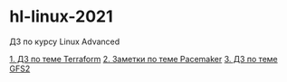 # hl-linux-2021

ДЗ по курсу Linux Advanced

[1. ДЗ по теме Terraform](./01-terraform)
[2. Заметки по теме Pacemaker](./02-pacemaker)
[3. ДЗ по теме GFS2](./03-GFS2)
